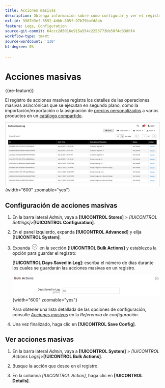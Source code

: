```yaml
---
title: Acciones masivas
description: Obtenga información sobre cómo configurar y ver el registro de acciones masivas.
exl-id: 3907d9ef-3592-4dbb-805f-97b79bafd8ab
feature: Logs, Configuration
source-git-commit: 64ccc2d5016e915a554c2253773bb50f4d33d6f4
workflow-type: tm+mt
source-wordcount: '130'
ht-degree: 0%

---
```


# Acciones masivas

{{ee-feature}}

El registro de acciones masivas registra los detalles de las operaciones masivas asincrónicas que se ejecutan en segundo plano, como la importación/exportación o la asignación de [precios personalizados](../b2b/catalog-shared-manage.md#update-custom-pricing) a varios productos en un [catálogo compartido](../b2b/catalog-shared.md).

![Registro de acciones en lotes](./assets/bulk-actions-log.png){width="600" zoomable="yes"}

## Configuración de acciones masivas

1. En la barra lateral _Admin_, vaya a **[!UICONTROL Stores]** > _[!UICONTROL Settings]_>**[!UICONTROL Configuration]**.

1. En el panel izquierdo, expanda **[!UICONTROL Advanced]** y elija **[!UICONTROL System]**.

1. Expanda ![Selector de expansión](../assets/icon-display-expand.png) en la sección **[!UICONTROL Bulk Actions]** y establezca la opción para guardar el registro:

   **[!UICONTROL Days Saved in Log]**: escriba el número de días durante los cuales se guardarán las acciones masivas en un registro.

   ![Configuración avanzada: acciones masivas](../configuration-reference/advanced/assets/system-bulk-actions.png){width="600" zoomable="yes"}

   Para obtener una lista detallada de las opciones de configuración, consulte [_Acciones masivas_](../configuration-reference/advanced/system.md) en la _Referencia de configuración_.

1. Una vez finalizado, haga clic en **[!UICONTROL Save Config]**.

## Ver acciones masivas

1. En la barra lateral _Admin_, vaya a **[!UICONTROL System]** > _[!UICONTROL Actions Logs]_>**[!UICONTROL Bulk Actions]**.

1. Busque la acción que desee en el registro.

1. En la columna _[!UICONTROL Action]_, haga clic en **[!UICONTROL Details]**.
